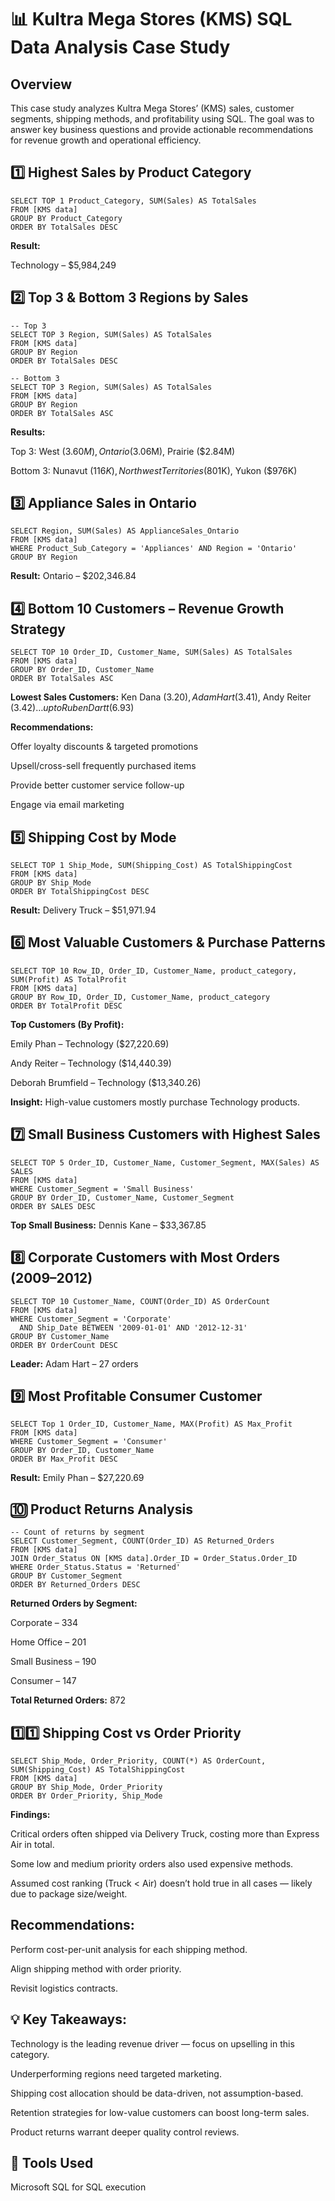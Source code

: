 # 📊 Kultra Mega Stores (KMS) SQL Data Analysis Case Study
## Overview
This case study analyzes Kultra Mega Stores’ (KMS) sales, customer segments, shipping methods, and profitability using SQL.
The goal was to answer key business questions and provide actionable recommendations for revenue growth and operational efficiency.

## 1️⃣ Highest Sales by Product Category
```
SELECT TOP 1 Product_Category, SUM(Sales) AS TotalSales
FROM [KMS data]
GROUP BY Product_Category
ORDER BY TotalSales DESC
```
**Result:**

Technology – $5,984,249

## 2️⃣ Top 3 & Bottom 3 Regions by Sales
```
-- Top 3
SELECT TOP 3 Region, SUM(Sales) AS TotalSales
FROM [KMS data]
GROUP BY Region
ORDER BY TotalSales DESC

-- Bottom 3
SELECT TOP 3 Region, SUM(Sales) AS TotalSales
FROM [KMS data]
GROUP BY Region
ORDER BY TotalSales ASC
```
**Results:**

Top 3: West ($3.60M), Ontario ($3.06M), Prairie ($2.84M)

Bottom 3: Nunavut ($116K), Northwest Territories ($801K), Yukon ($976K)

## 3️⃣ Appliance Sales in Ontario
```
SELECT Region, SUM(Sales) AS ApplianceSales_Ontario
FROM [KMS data]
WHERE Product_Sub_Category = 'Appliances' AND Region = 'Ontario'
GROUP BY Region
```
**Result:**
Ontario – $202,346.84

## 4️⃣ Bottom 10 Customers – Revenue Growth Strategy
```
SELECT TOP 10 Order_ID, Customer_Name, SUM(Sales) AS TotalSales
FROM [KMS data]
GROUP BY Order_ID, Customer_Name
ORDER BY TotalSales ASC
```
**Lowest Sales Customers:**
Ken Dana ($3.20), Adam Hart ($3.41), Andy Reiter ($3.42) … up to Ruben Dartt ($6.93)

**Recommendations:**

Offer loyalty discounts & targeted promotions

Upsell/cross-sell frequently purchased items

Provide better customer service follow-up

Engage via email marketing

## 5️⃣ Shipping Cost by Mode
```
SELECT TOP 1 Ship_Mode, SUM(Shipping_Cost) AS TotalShippingCost
FROM [KMS data]
GROUP BY Ship_Mode
ORDER BY TotalShippingCost DESC
```
**Result:**
Delivery Truck – $51,971.94

## 6️⃣ Most Valuable Customers & Purchase Patterns
```
SELECT TOP 10 Row_ID, Order_ID, Customer_Name, product_category, SUM(Profit) AS TotalProfit
FROM [KMS data]
GROUP BY Row_ID, Order_ID, Customer_Name, product_category
ORDER BY TotalProfit DESC
```
**Top Customers (By Profit):**

Emily Phan – Technology ($27,220.69)

Andy Reiter – Technology ($14,440.39)

Deborah Brumfield – Technology ($13,340.26)

**Insight:** High-value customers mostly purchase Technology products.

## 7️⃣ Small Business Customers with Highest Sales
```
SELECT TOP 5 Order_ID, Customer_Name, Customer_Segment, MAX(Sales) AS SALES
FROM [KMS data]
WHERE Customer_Segment = 'Small Business'
GROUP BY Order_ID, Customer_Name, Customer_Segment
ORDER BY SALES DESC
```
**Top Small Business:** Dennis Kane – $33,367.85

## 8️⃣ Corporate Customers with Most Orders (2009–2012)
```
SELECT TOP 10 Customer_Name, COUNT(Order_ID) AS OrderCount
FROM [KMS data]
WHERE Customer_Segment = 'Corporate'
  AND Ship_Date BETWEEN '2009-01-01' AND '2012-12-31'
GROUP BY Customer_Name
ORDER BY OrderCount DESC
```
**Leader:** Adam Hart – 27 orders

## 9️⃣ Most Profitable Consumer Customer
```
SELECT Top 1 Order_ID, Customer_Name, MAX(Profit) AS Max_Profit
FROM [KMS data]
WHERE Customer_Segment = 'Consumer'
GROUP BY Order_ID, Customer_Name
ORDER BY Max_Profit DESC
```
**Result:** Emily Phan – $27,220.69

## 🔟 Product Returns Analysis
```
-- Count of returns by segment
SELECT Customer_Segment, COUNT(Order_ID) AS Returned_Orders
FROM [KMS data]
JOIN Order_Status ON [KMS data].Order_ID = Order_Status.Order_ID
WHERE Order_Status.Status = 'Returned'
GROUP BY Customer_Segment
ORDER BY Returned_Orders DESC
```
**Returned Orders by Segment:**

Corporate – 334

Home Office – 201

Small Business – 190

Consumer – 147

**Total Returned Orders:** 872

## 1️⃣1️⃣ Shipping Cost vs Order Priority
```
SELECT Ship_Mode, Order_Priority, COUNT(*) AS OrderCount, SUM(Shipping_Cost) AS TotalShippingCost
FROM [KMS data]
GROUP BY Ship_Mode, Order_Priority
ORDER BY Order_Priority, Ship_Mode
```
**Findings:**

Critical orders often shipped via Delivery Truck, costing more than Express Air in total.

Some low and medium priority orders also used expensive methods.

Assumed cost ranking (Truck < Air) doesn’t hold true in all cases — likely due to package size/weight.

## Recommendations:

Perform cost-per-unit analysis for each shipping method.

Align shipping method with order priority.

Revisit logistics contracts.

## 💡 Key Takeaways:
Technology is the leading revenue driver — focus on upselling in this category.

Underperforming regions need targeted marketing.

Shipping cost allocation should be data-driven, not assumption-based.

Retention strategies for low-value customers can boost long-term sales.

Product returns warrant deeper quality control reviews.

## 📌 Tools Used
Microsoft SQL for SQL execution

